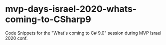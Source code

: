 # mvp-days-israel-2020-whats-coming-to-CSharp9
Code Snippets for the "What's coming to C# 9.0" session during MVP Israel 2020 conf.
